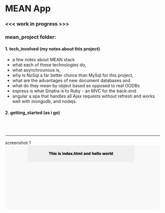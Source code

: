 # MEAN App                   

###   <<< work in progress  >>>      


### mean_project folder:

#### 1. tech_involved (my notes about this project)

-   a few notes about MEAN stack
-   what each of these technologies do,
-   what asynchrounous is, 
-   why is NoSql a far better choice than MySql for this project,
-   what are the advantages of new document databases and 
-   what do they mean by object based as opposed to real OODBs 
-   express is what Sinatra is to Ruby - an MVC for the back-end
-   angular a spa that handles all Ajax requests without refresh and 
    works well with mongodb, and nodejs.


#### 2. getting_started (as i go)

<br />    
<br />
<hr />

screenshot 1
![index.html](public/images/screenshots/first_screenshot.png "index.html")








